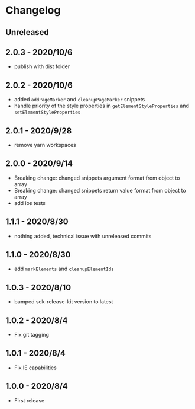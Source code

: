 
# Changelog

## Unreleased


## 2.0.3 - 2020/10/6

- publish with dist folder

## 2.0.2 - 2020/10/6

- added `addPageMarker` and `cleanupPageMarker` snippets
- handle priority of the style properties in `getElementStyleProperties` and `setElementStyleProperties`

## 2.0.1 - 2020/9/28

- remove yarn workspaces

## 2.0.0 - 2020/9/14

- Breaking change: changed snippets argument format from object to array
- Breaking change: changed snippets return value format from object to array
- add ios tests

## 1.1.1 - 2020/8/30

- nothing added, technical issue with unreleased commits

## 1.1.0 - 2020/8/30

- add `markElements` and `cleanupElementIds`

## 1.0.3 - 2020/8/10

- bumped sdk-release-kit version to latest

## 1.0.2 - 2020/8/4

- Fix git tagging

## 1.0.1 - 2020/8/4

- Fix IE capabilities

## 1.0.0 - 2020/8/4

- First release
